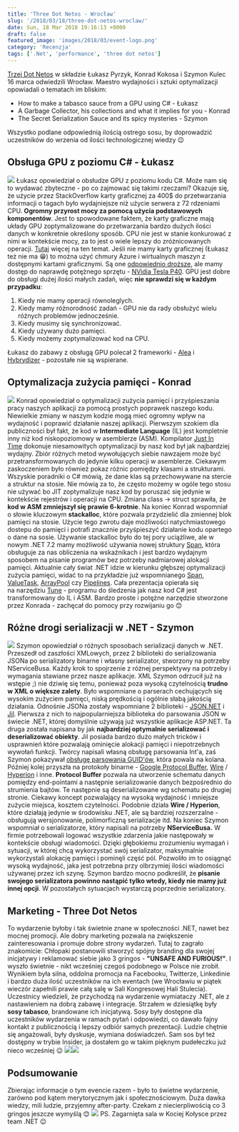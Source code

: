 ```yaml
---
title: 'Three Dot Netos - Wrocław'
slug: '/2018/03/18/three-dot-netos-wroclaw/'
date: Sun, 18 Mar 2018 19:16:13 +0000
draft: false
featured_image: 'images/2018/03/event-logo.png'
category: 'Recenzja'
tags: ['.Net', 'performance', 'three dot netos']
---
```


[Trzej Dot Netos](https://dotnetos.org/) w składzie Łukasz Pyrzyk, Konrad Kokosa i Szymon Kulec 16 marca odwiedzili Wrocław. Maestro wydajności i sztuki optymalizacji opowiadali o tematach im bliskim:

*   How to make a tabasco sauce from a GPU using C# - Łukasz
*   A Garbage Collector, his collections and what it implies for you - Konrad
*   The Secret Serialization Sauce and its spicy mysteries - Szymon

Wszystko podlane odpowiednią ilością ostrego sosu, by doprowadzić uczestników do wrzenia od ilości technologicznej wiedzy 😉

Obsługa GPU z poziomu C# - Łukasz
---------------------------------

[![](https://radblog.pl/wp-content/uploads/2018/03/DYbRI3yXcAYQkcZ-1024x576.jpg)](https://radblog.pl/wp-content/uploads/2018/03/DYbRI3yXcAYQkcZ.jpg) Łukasz opowiedział o obsłudze GPU z poziomu kodu C#. Może nam się to wydawać zbyteczne - po co zajmować się takimi rzeczami? Okazuje się, że użycie przez StackOverflow karty graficznej za 400$ do przetwarzania informacji o tagach było wydajniejsze niż użycie serwera z 72 rdzeniami CPU. **Ogromny przyrost mocy za pomocą użycia podstawowych komponentów**. Jest to spowodowane faktem, że karty graficzne mają układy GPU zoptymalizowane do przetwarzania bardzo dużych ilości danych w konkretnie określony sposób. CPU nie jest w stanie konkurować z nimi w kontekście mocy, za to jest o wiele lepszy do zróżnicowanych operacji. [Tutaj](https://www.quora.com/Whats-the-difference-between-a-CPU-and-a-GPU-When-I-switch-on-my-computer-it-shows-GPU-information-What-does-it-mean) więcej na ten temat. Jeśli nie mamy karty graficznej (Łukasz też nie ma 😁) to można użyć chmury Azure i wirtualnych maszyn z dostępnymi kartami graficznymi. Są one [odpowiednio droższe](https://azure.microsoft.com/en-us/pricing/details/virtual-machines/linux/), ale mamy dostęp do naprawdę potężnego sprzętu - [NVidia Tesla P40](https://www.nvidia.com/object/accelerate-inference.html). GPU jest dobre do obsługi dużej ilości małych zadań, więc **nie sprawdzi się w każdym przypadku**:

1.  Kiedy nie mamy operacji równoleglych.
2.  Kiedy mamy różnorodność zadań - GPU nie da rady obsłużyć wielu różnych problemów jednocześnie.
3.  Kiedy musimy się synchronizować.
4.  Kiedy używany dużo pamięci.
5.  Kiedy możemy zoptymalizować kod na CPU.

Łukasz do zabawy z obsługą GPU polecał 2 frameworki - [Alea](http://www.aleagpu.com/release/3_0_4/doc/) i [Hybrydizer](https://devblogs.nvidia.com/hybridizer-csharp/) - pozostałe nie są wspierane.

Optymalizacja zużycia pamięci - Konrad
--------------------------------------

[![](https://radblog.pl/wp-content/uploads/2018/03/DYbebQtXkAAZ_d0-1024x576.jpg)](https://radblog.pl/wp-content/uploads/2018/03/DYbebQtXkAAZ_d0.jpg) Konrad opowiedział o optymalizacji zużycia pamięci i przyśpieszania pracy naszych aplikacji za pomocą prostych poprawek naszego kodu. Niewielkie zmiany w naszym kodzie mogą mieć ogromny wpływ na wydajność i poprawić działanie naszej aplikacji. Pierwszym szokiem dla publiczności był fakt, że kod w **Intermediate Language** (IL) jest kompletnie inny niż kod niskopoziomowy w asemblerze (ASM). Kompilator [Just In Time](https://www.telerik.com/blogs/understanding-net-just-in-time-compilation) dokonuje niesamowitych optymalizacji by nasz kod był jak najbardziej wydajny. Zbiór różnych metod wywołujących siebie nawzajem może być przetransformowanych do jedynie kilku operacji w asemblerze. Ciekawym zaskoczeniem było również pokaz różnic pomiędzy klasami a strukturami. Wszyskie poradniki o C# mówią, że dane klas są przechowywane na stercie a struktur na stosie. Nie mówią za to, że często możemy w ogóle tego stosu nie używać bo JIT zoptymalizuje nasz kod by poruszać się jedynie w kontekście rejestrów i operacji na CPU. Zmiana class -> struct sprawiła, że **kod w ASM zmniejszył się prawie 6-krotnie**. Na koniec Konrad wspomniał o słowie kluczowym **stackalloc**, które pozwala przydzielić dla zmiennej blok pamięci na stosie. Użycie tego zwrotu daje możliwości natychmiastowego dostepu do pamięci i potrafi znacznie przyśpieszyć działanie kodu opartego o dane na sosie. Używanie stackalloc było do tej pory uciążliwe, ale w nowym .NET 7.2 mamy możliwość używania nowej struktury [Span](http://adamsitnik.com/Span/#introduction), która obsługuje za nas obliczenia na wskaźnikach i jest bardzo wydajnym sposobem na pisanie programów bez potrzeby nadmiarowej alokacji pamięci. Aktualnie cały świat .NET idzie w kierunku głębszej optymalizacji zużycia pamięci, widać to na przykładzie już wspomnianego [Span](http://adamsitnik.com/Span/#introduction), [ValueTask](http://blog.i3arnon.com/2015/11/30/valuetask/), [ArrayPool](http://adamsitnik.com/Array-Pool/) czy [Pipelines](https://msdn.microsoft.com/en-us/library/ff963548.aspx). Cała prezentacja opierała się na narzędziu [Tune](https://github.com/kkokosa/Tune) - programu do śledzenia jak nasz kod C# jest transformowany do IL i ASM. Bardzo proste i potężne narzędzie stworzone przez Konrada - zachęcał do pomocy przy rozwijaniu go 😊

Różne drogi serializacji w .NET - Szymon
----------------------------------------

[![](https://radblog.pl/wp-content/uploads/2018/03/20180316_201504-1024x576.jpg)](https://radblog.pl/wp-content/uploads/2018/03/20180316_201504.jpg) Szymon opowiedział o różnych sposobach serializacji danych w .NET. Przeszedł od zaszłości XMLowych, przez 2 biblioteki do serializowania JSONa po serializatory binarne i własny serializator, stworzony na potrzeby NServiceBusa. Każdy krok to spojrzenie z różnej perspektywy na potrzeby i wymagania stawiane przez nasze aplikacje. XML Szymon odrzucił już na wstępie ;) nie dziwię się temu, ponieważ poza wysoką czytelnością **trudno w XML o większe zalety**. Było wspomniane o parserach cechujących się wysokim zużyciem pamięci, niską prędkością i ogólnie słabą jakością działania. Odnośnie JSONa zostały wspomniane 2 biblioteki - [JSON.NET](https://www.newtonsoft.com/json) i [Jil](https://github.com/kevin-montrose/Jil). Pierwsza z nich to najpopularniejsza biblioteka do parsowania JSON w świecie .NET, której domyślnie używają już wszystkie aplikacje ASP.NET. Ta druga została napisana by jak **najbardziej optymalnie serializować i deserializować obiekty**. Jil posiada bardzo dużo małych tricków i usprawnień które pozwalają ominięcie alokacji pamięci i niepotrzebnych wywołań funkcji. Twórcy napisali własną obsługę parsowania Int'a, zaś Szymon pokazywał [obsługę parsowania GUID'ów](https://github.com/kevin-montrose/Jil/blob/master/Jil/Serialize/Methods.cs#L100), która powala na kolana. Później kolej przyszła na protokoły binarne - [Google Protocol Buffer](https://developers.google.com/protocol-buffers/), [Wire](https://github.com/rogeralsing/Wire) / [Hyperion](https://github.com/akkadotnet/Hyperion) i inne. **Protocol Buffer** pozwala na utworzenie schematu danych pomiędzy end-pointami a następnie serializowanie danych bezpośrednio do strumienia bajtów. Te następnie są deserializowane wg schematu po drugiej stronie. Ciekawy koncept pozwalający na wysoką wydajność i mniejsze zużycie miejsca, kosztem czytelności. Podobnie działa **Wire / Hyperion**, które działają jedynie w środowisku .NET, ale są bardziej rozszerzalne - obsługują wersjonowanie, polimorficzną serializacje itd. Na koniec Szymon wspomniał o serializatorze, który napisali na potrzeby **NServiceBusa.** W firmie potrzebowali logować wszystkie zdarzenia jakie następowały w kontekście obsługi wiadomości. Dzięki głębokiemu zrozumieniu wymagań i sytuacji, w której chcą wykorzystać swój serializator, maksymalnie wykorzystali alokację pamięci i pominęli część pól. Pozwoliło im to osiągnąć wysoką wydajność, jaka jest potrzebna przy olbrzymiej ilości wiadomości używanej przez ich szynę. Szymon bardzo mocno podkreślił, że **pisanie swojego serializatora powinno nastąpić tylko wtedy, kiedy nie mamy już innej opcji**. W pozostałych sytuacjach wystarczą poprzednie serializatory.

Marketing - Three Dot Netos
---------------------------

To wydarzenie byłoby i tak świetnie znane w społeczności .NET, nawet bez mocnej promocji. Ale dobry marketing pozwala na zwiększenie zainteresowania i promuje dobre strony wydarzeń. Tutaj to zagrało znakomicie: Chłopaki postanowili stworzyć spójny branding dla swojej inicjatywy i reklamować siebie jako 3 gringos - **"UNSAFE AND FURIOUS!"**. I wyszło świetnie - nikt wcześniej czegoś podobnego w Polsce nie zrobił. Wynikiem była silna, oddolna promocja na Facebooku, Twitterze, Linkedinie i bardzo duża ilość uczestników na ich eventach (we Wrocławiu w piątek wieczór zapełnili prawie całą salę w Sali Kongresowej Hali Stulecia). Uczestnicy wiedzieli, że przychodzą na wydarzenie wymiataczy .NET, ale z nastawieniem na dobrą zabawę i integracje. Strzałem w dziesiątkę były **sosy tabasco**, brandowane ich inicjatywą. Sosy były dostępne dla uczestników wydarzenia w ramach pytań i odpowiedzi, co dawało fajny kontakt z publicznością i lepszy odbiór samych prezentacji. Ludzie chętnie się angażowali, były dyskusje, wymiana doświadczeń. Sam sos był też dostępny w trybie Insider, ja dostałem go w takim pięknym pudełeczku już nieco wcześniej 😉 [![](https://radblog.pl/wp-content/uploads/2018/03/DYRKTb4WkAEiR-L-225x300.jpg)](https://radblog.pl/wp-content/uploads/2018/03/DYRKTb4WkAEiR-L.jpg)[![](https://radblog.pl/wp-content/uploads/2018/03/20180228_114921-2-169x300.jpg)](https://radblog.pl/wp-content/uploads/2018/03/20180228_114921-2.jpg)

Podsumowanie
------------

Zbierając informacje o tym evencie razem - było to świetne wydarzenie, zarówno pod kątem merytorycznym jak i społecznościowym. Duża dawka wiedzy, mili ludzie, przyjemny after-party. Czekam z niecierpliwością co 3 gringos jeszcze wymyślą 😊 [![](https://radblog.pl/wp-content/uploads/2018/03/DYkI2D4WAAAQztU-300x225.jpg)](https://radblog.pl/wp-content/uploads/2018/03/DYkI2D4WAAAQztU.jpg) PS. Zagarnięta sala w Kociej Kołysce przez team .NET 😉